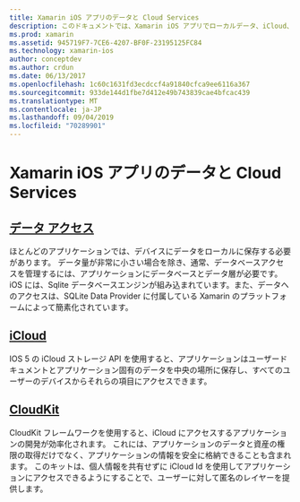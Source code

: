 ```yaml
---
title: Xamarin iOS アプリのデータと Cloud Services
description: このドキュメントでは、Xamarin iOS アプリでローカルデータ、iCloud、および CloudKit を操作する方法について説明しているガイドにリンクしています。
ms.prod: xamarin
ms.assetid: 945719F7-7CE6-4207-BF0F-23195125FC84
ms.technology: xamarin-ios
author: conceptdev
ms.author: crdun
ms.date: 06/13/2017
ms.openlocfilehash: 1c60c1631fd3ecdccf4a91840cfca9ee6116a367
ms.sourcegitcommit: 933de144d1fbe7d412e49b743839cae4bfcac439
ms.translationtype: MT
ms.contentlocale: ja-JP
ms.lasthandoff: 09/04/2019
ms.locfileid: "70289901"
---
```

# <a name="data-and-cloud-services-in-xamarinios-apps"></a>Xamarin iOS アプリのデータと Cloud Services

## <a name="data-accessiosdata-clouddataindexmd"></a>[データ アクセス](~/ios/data-cloud/data/index.md)

ほとんどのアプリケーションでは、デバイスにデータをローカルに保存する必要があります。 データ量が非常に小さい場合を除き、通常、データベースアクセスを管理するには、アプリケーションにデータベースとデータ層が必要です。 iOS には、Sqlite データベースエンジンが組み込まれています。また、データへのアクセスは、SQLite Data Provider に付属している Xamarin のプラットフォームによって簡素化されています。

## <a name="icloudiosdata-cloudintroduction-to-icloudmd"></a>[iCloud](~/ios/data-cloud/introduction-to-icloud.md)

IOS 5 の iCloud ストレージ API を使用すると、アプリケーションはユーザードキュメントとアプリケーション固有のデータを中央の場所に保存し、すべてのユーザーのデバイスからそれらの項目にアクセスできます。

## <a name="cloudkitiosdata-cloudintro-to-cloudkitmd"></a>[CloudKit](~/ios/data-cloud/intro-to-cloudkit.md)

CloudKit フレームワークを使用すると、iCloud にアクセスするアプリケーションの開発が効率化されます。 これには、アプリケーションのデータと資産の権限の取得だけでなく、アプリケーションの情報を安全に格納できることも含まれます。 このキットは、個人情報を共有せずに iCloud Id を使用してアプリケーションにアクセスできるようにすることで、ユーザーに対して匿名のレイヤーを提供します。
